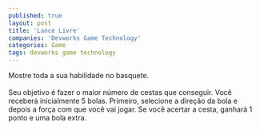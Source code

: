 ```yaml
---
published: true
layout: post
title: 'Lance Livre'
companies: 'Devworks Game Technology'
categories: Game
tags: devworks game technology
---
```

Mostre toda a sua habilidade no basquete.<br /><br />Seu objetivo &eacute; fazer o maior n&uacute;mero de cestas que conseguir. Voc&ecirc; receber&aacute; inicialmente 5 bolas. Primeiro, selecione a dire&ccedil;&atilde;o da bola e depois a for&ccedil;a com que voc&ecirc; vai jogar. Se voc&ecirc; acertar a cesta, ganhar&aacute; 1 ponto e uma bola extra.